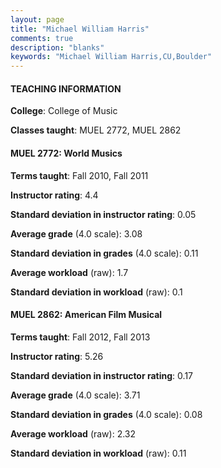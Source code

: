 ```yaml
---
layout: page
title: "Michael William Harris" 
comments: true
description: "blanks"
keywords: "Michael William Harris,CU,Boulder"
---
```

<head>
<script src="https://ajax.googleapis.com/ajax/libs/jquery/2.1.3/jquery.min.js"></script>
<script src="https://dl.dropboxusercontent.com/s/pc42nxpaw1ea4o9/highcharts.js?dl=0"></script>
<!-- <script src="../assets/js/highcharts.js"></script> -->
<style type="text/css">@font-face {
	font-family: "Bebas Neue";
	src: url(https://www.filehosting.org/file/details/544349/BebasNeue Regular.otf) format("opentype");
	}
	h1.Bebas { 
		font-family: "Bebas Neue", Verdana, Tahoma;
	}
</style>
</head>
	   
#### TEACHING INFORMATION

**College**: College of Music

**Classes taught**: MUEL 2772, MUEL 2862

#### MUEL 2772: World Musics

**Terms taught**: Fall 2010, Fall 2011

**Instructor rating**: 4.4

**Standard deviation in instructor rating**: 0.05

**Average grade** (4.0 scale): 3.08

**Standard deviation in grades** (4.0 scale): 0.11

**Average workload** (raw): 1.7

**Standard deviation in workload** (raw): 0.1

#### MUEL 2862: American Film Musical

**Terms taught**: Fall 2012, Fall 2013

**Instructor rating**: 5.26

**Standard deviation in instructor rating**: 0.17

**Average grade** (4.0 scale): 3.71

**Standard deviation in grades** (4.0 scale): 0.08

**Average workload** (raw): 2.32

**Standard deviation in workload** (raw): 0.11

